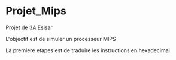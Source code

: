 # Projet_Mips
Projet de 3A Esisar


L'objectif est de simuler un processeur MIPS

La premiere etapes est de traduire les instructions en hexadecimal


